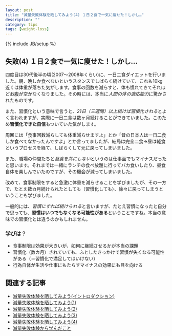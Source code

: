 ```yaml
---
layout: post
title: "減量失敗体験を晒してみよう(4) １日２食で一気に痩せた！しかし…"
description: ""
category: tips
tags: [weight-loss]
---
```

{% include JB/setup %}


## 失敗(4) １日２食で一気に痩せた！しかし…

四度目は30代後半の頃(2007〜2008年くらい)に、一日二食ダイエットを行いました。朝、晩しか食べないというスタンスでしばらく続けていて、これも10kg近くは体重が落ちた気がします。食事の回数を減らすと、体も慣れてきてそれほどお腹が空かなくなりました。その時には、本当に*人間の体の適応能力*に驚かされたものです。

また、習慣化という意味で言うと、*21日（三週間）以上続けば習慣化される*とよく言われますが、実際に一日二食は数ヶ月続けることができていました。このため**習慣化できた自信**もついていた気がします。

周囲には「食事回数減らしても体重減らせますよ」とか「昔の日本人は一日二食しか食べてなかったんですよ」とか言ってましたが、結局は完全二食→昼は軽食というプロセスを経て、しばらくして元に戻ってしまいました。

また、職場の仲間たちと*昼食を共にしない*というのは仕事面でもマイナスだったと思います。それまでは一緒にランチの食べ放題に行ってバカ食いしたり、昼食自体を楽しんでいたのですが、その機会が減ってしまいました。

改めて、食事制限をすると急激に体重を減らせることを学びましたが、その一方で、たとえ数カ月続けられたとしても（習慣化しても）、徐々に戻ってしまうということも学びました。

一般的には、*習慣にすれば続けられる*と言いますが、たとえ習慣になったと自分で思っても、**習慣はいつでもなくなる可能性がある**ということですね。本当の意味での習慣化とは違うのかもしれません。

### 学びは？

* 食事制限は効果が大きいが、如何に継続させるかが本当の課題
* 習慣化（数カ月）されていても、ふとしたきっかけで習慣が失くなる可能性がある（＝習慣化で満足してはいけない）
* 行為自体が生活や仕事にもたらすマイナスの効果にも目を向ける

## 関連する記事

* [減量失敗体験を晒してみよう(イントロダクション)](../failure-experiences-of-weight-loss/)
* [減量失敗体験を晒してみよう(1)](../failure-experiences-of-weight-loss-1/)
* [減量失敗体験を晒してみよう(2)](../failure-experiences-of-weight-loss-2/)
* [減量失敗体験を晒してみよう(3)](../failure-experiences-of-weight-loss-3/)
* [減量失敗体験を晒してみよう(4)](../failure-experiences-of-weight-loss-4/)
* [減量失敗体験から学んだこと](../failure-experiences-of-weight-loss-retro/)

